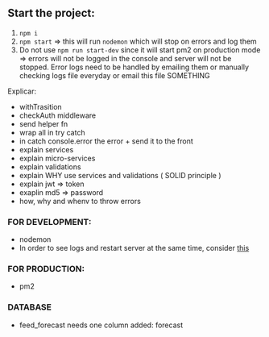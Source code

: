 ## Start the project:

1. `npm i`
2. `npm start` => this will run `nodemon` which will stop on errors and log them
3. Do not use `npm run start-dev` since it will start pm2 on production mode => errors will not be logged in the console and server will not be stopped. Error logs need to be handled by emailing them or manually checking logs file everyday or email this file SOMETHING

Explicar:

- withTrasition
- checkAuth middleware
- send helper fn
- wrap all in try catch
- in catch console.error the error + send it to the front
- explain services
- explain micro-services
- explain validations
- explain WHY use services and validations ( SOLID principle )
- explain jwt => token
- exaplin md5 => password
- how, why and whenv to throw errors

### FOR DEVELOPMENT:

- nodemon
- In order to see logs and restart server at the same time, consider [this](https://stackoverflow.com/questions/19336435/restart-node-js-application-when-uncaught-exception-occurs)

### FOR PRODUCTION:

- pm2

### DATABASE

- feed_forecast needs one column added: forecast

